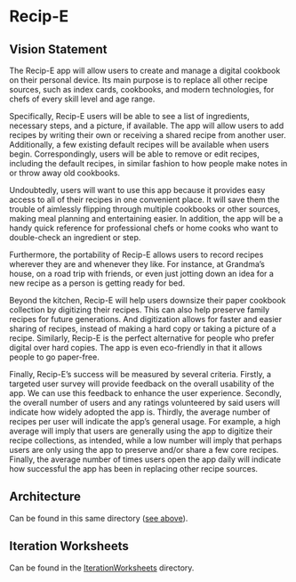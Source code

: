 # Recip-E
## Vision Statement

The Recip-E app will allow users to create and manage a digital cookbook on their personal device. Its main purpose is to replace all other recipe sources, such as index cards, cookbooks, and modern technologies, for chefs of every skill level and age range. 

Specifically, Recip-E users will be able to see a list of ingredients, necessary steps, and a picture, if available. The app will allow users to add recipes by writing their own or receiving a shared recipe from another user. Additionally, a few existing default recipes will be available when users begin. Correspondingly, users will be able to remove or edit recipes, including the default recipes, in similar fashion to how people make notes in or throw away old cookbooks. 

Undoubtedly, users will want to use this app because it provides easy access to all of their recipes in one convenient place. It will save them the trouble of aimlessly flipping through multiple cookbooks or other sources, making meal planning and entertaining easier. In addition, the app will be a handy quick reference for professional chefs or home cooks who want to double-check an ingredient or step.

Furthermore, the portability of Recip-E allows users to record recipes wherever they are and whenever they like. For instance, at Grandma’s house, on a road trip with friends, or even just jotting down an idea for a new recipe as a person is getting ready for bed. 

Beyond the kitchen, Recip-E will help users downsize their paper cookbook collection by digitizing their recipes. This can also help preserve family recipes for future generations. And digitization allows for faster and easier sharing of recipes, instead of making a hard copy or taking a picture of a recipe. Similarly, Recip-E is the perfect alternative for people who prefer digital over hard copies. The app is even eco-friendly in that it allows people to go paper-free. 

Finally, Recip-E’s success will be measured by several criteria. Firstly, a targeted user survey will provide feedback on the overall usability of the app. We can use this feedback to enhance the user experience. Secondly, the overall number of users and any ratings volunteered by said users will indicate how widely adopted the app is. Thirdly, the average number of recipes per user will indicate the app’s general usage. For example, a high average will imply that users are generally using the app to digitize their recipe collections, as intended, while a low number will imply that perhaps users are only using the app to preserve and/or share a few core recipes. Finally, the average number of times users open the app daily will indicate how successful the app has been in replacing other recipe sources.


## Architecture

Can be found in this same directory ([see above](ARCHITECTURE.md)).


## Iteration Worksheets

Can be found in the [IterationWorksheets](/IterationWorksheets) directory.
